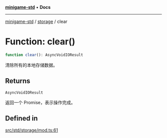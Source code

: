 [**minigame-std**](../../../README.md) • **Docs**

***

[minigame-std](../../../README.md) / [storage](../README.md) / clear

# Function: clear()

```ts
function clear(): AsyncVoidIOResult
```

清除所有的本地存储数据。

## Returns

`AsyncVoidIOResult`

返回一个 Promise，表示操作完成。

## Defined in

[src/std/storage/mod.ts:61](https://github.com/JiangJie/minigame-std/blob/ffbed6cccc22260d9da27c221c59422568396e08/src/std/storage/mod.ts#L61)
